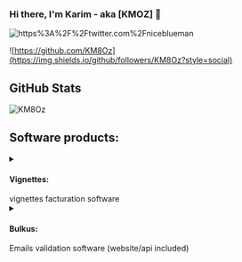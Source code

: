 
### Hi there, I'm Karim - aka [KMOZ] 👋 

![https%3A%2F%2Ftwitter.com%2Fniceblueman](https://img.shields.io/twitter/url?label=niceblueman&style=social&url=https%3A%2F%2Ftwitter.com%2Fniceblueman)

![https://github.com/KM8Oz](https://img.shields.io/github/followers/KM8Oz?style=social)

<h2>GitHub Stats</h2>
<p>
<img align="center" src="https://github-readme-stats.vercel.app/api?username=KM8Oz&show_icons=true&theme=gotham" alt="KM8Oz" />
</p>
<h2>Software products:</h2>
<div style="display:flex; flex-direction:row; flex-wrap:wrap;">
<div>
<details>
<summary><h4>Vignettes:</h4> vignettes facturation software</summary>
<a href="https://vignette.kmoz.dev">
  <img  align="center" src="https://user-images.githubusercontent.com/5567515/198144755-2f8a411a-b4b0-4959-bf8a-d2bb1ba10a64.png" width="530" height="300"/>
</a>
</details>
<details>
<summary><h4>Bulkus:</h4> Emails validation software (website/api included)</summary>
<a href="https://mailvalidator.online">
  <img align="center" width="200" src="https://res.cloudinary.com/dupagadir/image/upload/v1665660525/Screen_Shot_2022-10-13_at_2.18.09_PM_rfh9mv.png" />
</a>
</details>

